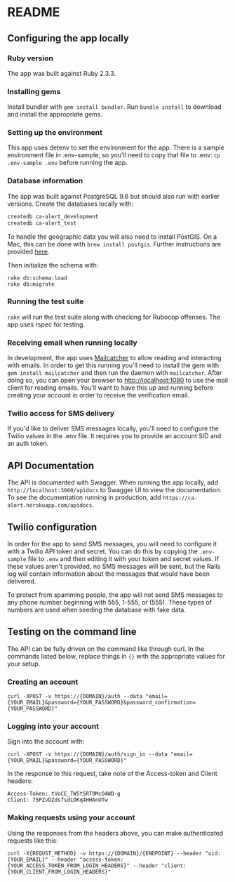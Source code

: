 # README

## Configuring the app locally

### Ruby version

The app was built against Ruby 2.3.3.

### Installing gems

Install bundler with `gem install bundler`.
Run `bundle install` to download and install the appropriate gems.

### Setting up the environment

This app uses detenv to set the environment for the app. There is a sample environment file in .env-sample, so you'll need
to copy that file to .env: `cp .env-sample .env` before running the app.

### Database information

The app was built against PostgreSQL 9.6 but should also run with earlier versions. Create the databases locally with:

```ruby
createdb ca-alert_development
createdb ca-alert_test
```

To handle the geographic data you will also need to install PostGIS. On a Mac, this can be done with `brew install postgis`. Further
instructions are provided [here](http://postgis.net/install/).

Then initialize the schema with:

```
rake db:schema:load
rake db:migrate
```

### Running the test suite

`rake` will run the test suite along with checking for Rubocop offenses. The app uses rspec for testing.

### Receiving email when running locally

In development, the app uses [Mailcatcher](https://mailcatcher.me/) to allow reading and interacting with emails. In order to get this running you'll need to install the gem with `gem install mailcatcher` and then run the daemon with `mailcatcher`. After doing so, you can open your browser to [http://localhost:1080](http://localhost:1080) to use the mail client for reading emails. You'll want to have this up and running before creating your account in order to receive the verification email.

### Twilio access for SMS delivery

If you'd like to deliver SMS messages locally, you'll need to configure the Twilio values in the .env file. It requires
you to provide an account SID and an auth token.

## API Documentation

The API is documented with Swagger. When running the app locally, add `http://localhost:3000/apidocs` to Swagger UI
to view the documentation. To see the documentation running in production, add `https://ca-alert.herokuapp.com/apidocs`.

## Twilio configuration

In order for the app to send SMS messages, you will need to configure it with a Twilio API token and secret. You can do this by copying the `.env-sample` file to `.env` and then editing it with your token and secret values. If these values aren't provided, no SMS messages will be sent, but the Rails log will contain information about the messages that would have been delivered.

To protect from spamming people, the app will not send SMS messages to any phone number beginning with 555, 1-555, or (555). These types of numbers are used when seeding the database with fake data.

## Testing on the command line

The API can be fully driven on the command like through curl. In the commands listed below, replace things in `{}` with the appropriate values for your setup.

### Creating an account

`curl -XPOST -v https://{DOMAIN}/auth --data "email={YOUR_EMAIL}&password={YOUR_PASSWORD}&password_confirmation={YOUR_PASSWORD}"`

### Logging into your account

Sign into the account with:

`curl -XPOST -v https://{DOMAIN}/auth/sign_in --data "email={YOUR_EMAIL}&password={YOUR_PASSWORD}"`

In the response to this request, take note of the Access-token and Client headers:

```
Access-Token: tVoCE_TW5t5RT9McO4WD-g
Client: 75PZvDZdsfsdLOKq4HHAnUTw
```

### Making requests using your account

Using the responses from the headers above, you can make authenticated requests like this:

`curl -X{REQUST_METHOD} -v https://{DOMAIN}/{ENDPOINT} --header "uid: {YOUR_EMAIL}" --header "access-token: {YOUR_ACCESS_TOKEN_FROM_LOGIN_HEADERS}" --header "client: {YOUR_CLIENT_FROM_LOGIN_HEADERS}"`
